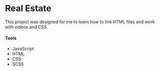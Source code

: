 # Real Estate
 
This project was designed for me to learn how to link HTML files and work with videos and CSS.

#### Tools
- JavaScript
- HTML
- CSS
- SCSS

 <img src="img/pokiImage.jpg" alt="" />
